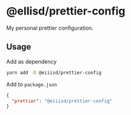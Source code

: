# @eIIisd/prettier-config

My personal prettier configuration.

## Usage

Add as dependency

```bash
yarn add -D @eiiisd/prettier-config
```

Add to `package.json`

```json
{
  "prettier": "@eiiisd/prettier-config"
}
```
